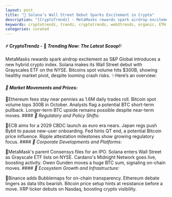 ```yaml
---
layout: post
title: "🌇 Solana’s Wall Street Debut Sparks Excitement in Crypto"
description: "[CryptoTrendz] - MetaMasks rewards spark airdrop excitement as S&P Global introduces a new hybrid crypto index. Solana makes its Wall Street debut with Grayscales ETF on the NYSE. Bitcoins spot volume hits $300B, showing healthy market pivot, despite looming crash risks."
keywords: cryptotrendz, trendz, cryptotrends, web3trends, organic, ETH, XRP, Network, Ethereum, Elon, Growth, Airdrop, Mining, Digital, Market, Bitcoin, Crypto
categories: curated
---
```


#### ⚡ CryptoTrendz - 📌 *Trending Now: The Latest Scoop!:*

MetaMasks rewards spark airdrop excitement as S&P Global introduces a new hybrid crypto index. Solana makes its Wall Street debut with Grayscales ETF on the NYSE. Bitcoins spot volume hits $300B, showing healthy market pivot, despite looming crash risks. ✨Here’s an overview:


#### *🔖 Market Movements and Prices:*  

🔹Ethereum fees stay near pennies as 1.6M daily trades roll. Bitcoin spot volume tops 300B in October. Analysts flag a potential BTC short-term pullback. Longer-term BTC upside remains possible despite near-term moves. #### *🔖 Regulatory and Policy Shifts:*  

🔹ECB aims for a 2029 CBDC launch as euro era nears. Japan regs push Bybit to pause new-user onboarding. Fed hints QT end, a potential Bitcoin price influence. Ripple attestation milestones show growing regulatory focus. #### *🔖 Corporate Developments and Platforms:*  

🔹MetaMask's parent Consensys files for an IPO. Solana enters Wall Street as Grayscale ETF lists on NYSE. Cardano's Midnight Network goes live, boosting activity. Owen Gunden moves a huge BTC sum, signaling on-chain moves. #### *🔖 Ecosystem Growth and Infrastructure:*  

🔹Binance adds Bubblemaps for on-chain transparency. Ethereum debate lingers as data tilts bearish. Bitcoin price setup hints at resistance before a move. XRP ticker debuts on Nasdaq, boosting crypto visibility.